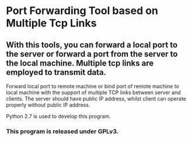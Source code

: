 # Port Forwarding Tool based on Multiple Tcp Links
## With this tools, you can forward a local port to the server or forward a port from the server to the local machine. Multiple tcp links are employed to transmit data.

Forward local port to remote machine or bind port of remote machine to local machine with the support of multiple TCP links between server and clients. The server should have public IP address, whilst client can operate properly without public IP address.

Python 2.7 is used to develop this program.

### This program is released under GPLv3.
